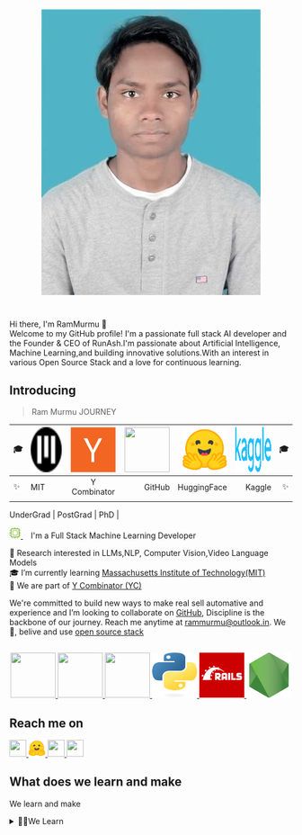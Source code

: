 <div align="center">
  <strong>
    <h2 align="center"></h2>
  </strong>
<picture>
  <source media="(prefers-color-scheme: dark)" srcset="https://">
  <source media="(prefers-color-scheme: light)" srcset="https://">
  <img alt="Shows an illustrated sun in light mode and a moon with stars in dark mode." src="assets/images/RAM MURMU PHOTO .jpg"  width="" height="" "/>
</picture>
</div>

#
Hi there, I'm RamMurmu 👋<br>
Welcome to my GitHub profile! I'm a passionate full stack AI developer and the Founder & CEO of RunAsh.I'm passionate about Artificial Intelligence, Machine Learning,and building innovative solutions.With an interest in various Open Source Stack and a love for continuous learning.



## Introducing


> Ram Murmu JOURNEY 


|🎓       |  <img src="assets/images/MIT.png" width="80" height="80" />          |<img src="assets/images/YC.png" width="80" height="80" />                       |<img src="assets/images/github.svg" width="80" height="80" />           |<img src="assets/images/hugging.png" width="80" height="80" />            |<img src="assets/images/Kaggle.svg" width="80" height="80" />       |   🎓  |
| :---  | :---         |     :---:      |       ---:  |        ---:  |    ---:  |---:  |
| ✨    | MIT          | Y Combinator   | GitHub      | HuggingFace  |  Kaggle  |✨    |
|       |              |                |             |              |          |      |



  UnderGrad  | PostGrad |  PhD  |
 
<a href="https://docs.github.com/en/developers">
  <img src="https://raw.githubusercontent.com/acervenky/animated-github-badges/master/assets/devbadge.gif" width="20" height="20" />
</a> I'm a Full Stack Machine Learning Developer <br>

📝 Research interested in LLMs,NLP, Computer Vision,Video Language Models<br>
🎓 I’m currently learning [Massachusetts Institute of Technology(MIT)](https://www.mit.edu/)<br>🌱 We are part of [Y Combinator (YC)](https://www.ycombinator.com/runash)<br>


We're committed to build new ways to make real sell automative and experience and
I’m looking to collaborate on [GitHub](github.com/rammurmu/),
Discipline is the backbone of our journey.
Reach me anytime at rammurmu@outlook.in.
We 💖, belive and  use [open source stack](https://opensource.guide/) 

<div align="center">
  <strong>
    <h2 align="center"></h2>
  </strong>
  
  <p align="center">
    <a href="https://www.runash.in">
      <img src="https://www.embla-carousel.com/javascript-logo.svg" width="80" height="80" />
    </a>
    <a href="https://www.runash.in">
      <img src="https://www.embla-carousel.com/typescript-logo.svg" width="80" height="80" />
    </a>
    <a href="https://www.runash.in">
      <img src="https://www.embla-carousel.com/react-logo.svg" width="80" height="80" />
    </a>
    <a href="https://www.runash.in">
      <img src="assets/images/python.png" width="80" height="80" />
    </a>
    <a href="https://www.runash.in">
      <img src="assets/images/rail.png" width="80" height="80" />
    </a>
    <a href="https://www.runash.in">
      <img src="assets/images/Node.png" width="80" height="80" />
    </a>
  </p>
  </div>

  ## Reach me on
<picture>
 <source media="(prefers-color-scheme: dark)" srcset="https://github.com/rammurmu/rammurmu/blob/a73a9c41741201c8b94b1b59b66593a62d92be43/github.svg"
 <source media="(prefers-color-scheme: light)" srcset="https://github.com/rammurmu/rammurmu/blob/a73a9c41741201c8b94b1b59b66593a62d92be43/github.svg"
 <img alt="YOUR-ALT-TEXT" src="YOUR-DEFAULT-IMAGE">
</picture>

  <a href="https://github.com/rammurmu">
   <img src="https://github.com/rammurmu/rammurmu/blob/a73a9c41741201c8b94b1b59b66593a62d92be43/github.svg" width="30"     height="30" />
   </a> 
   <a href="https://huggingface.com/rammurmuu">
       <img src="assets/images/hugging.png" width="30"       height="30" />
     </a>
  <a href="https://x.com/rammurmuu">
       <img src="assets/images/x.svg" width="30"       height="30" />
     </a>
   <a href="https://x.com/rammurmuu">
       <img src="assets/images/linkedin.svg" width="30"       height="30" />
     </a>
   
   

 ## What does we learn and make ##
 We learn and make 
 
 
<details><Summary>🧑‍💻We Learn</Summary>
  <p>
    
- Artificial Intelligent
- Machine Learning
- Deep Learning
- Computer Vision
- Natural Language Processing
- Video Classification
- Programming
- Python
- JavaScript
- TypeScript
- React
- Node.js
- Data Visualization
- AI Ethics
- Feature Engineering
- Promt Engineering` 
  </p>


<details><Summary>🧑‍💻We Make</Summary>
  <p>

    
- Open Source Project
- RunAsh
- RunAsh live
- RunAshChat
- RunAsh AI
- Video Classification Model
- Progressive Web Application
  </p>



<details><Summary>Learn more</Summary>
<p>Yes, today and tomorrow for we are building AI-powered live streaming marketplace and platform.in fact, we've been doing this since <b>November 12 th,2007.</b> That's when we made our first offline small retail store </p>

<details><Summary>Learn more</Summary>

An interconnected live seller community 
The opene seller community is the ❤️ heart of runash AI-Powered live streaming platform and fundamental to how we build software today
 
>Join us in shaping the future of technology 

## Contribution 
</details>
Contributing to the ecosystem<br>
We contribute to the platform we rely on to build and run live streaming while also maintaining our own open source project <br>

https://runash.in/live/ai

Contribution guid for more information on getting started<br>
<b>Note:</b> You can check out the runash live streaming open source GitHub repository - your feedback and contributions are welcome!

## Licence 
The RamMurmu/README.md is licensed under the [MIT License.](LICENSE)

[![MIT License](https://img.shields.io/badge/License-MIT-green.svg)](https://choosealicense.com/licenses/mit/)


## Feedback
**[Send feedback](rammurmu@outlook.in)**

## Authors

 [@RamMurmu](https://www.github.com/rammurmu)
 

## Contact Me

For any inquiries or collaborations, please reach out to me at:

- **Email**: rammurmu@outlook.in
- **GitHub**: [rammurmu](https://github.com/rammurmu)
- **HuggingFace**: [rammurmu](https://huggingface.com/rammurmu)
- **Twitter**: [rammurmuu](https://x.com/rammurmuu)
- **LinkedIn**: [rammurmu](https://linkedin.com/in/rammurmu)
  
Let's connect and build something amazing together!

<!---

Ram Murmu/rammurmu is a ✨ special ✨ repository because its `README.md` (this file) appears on your GitHub profile.

You can click the Preview link to take a look at your changes.

--->



